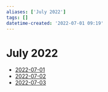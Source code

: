 ```yaml
---
aliases: ['July 2022']
tags: []
datetime-created: '2022-07-01 09:19'
---
```


# July 2022
- [2022-07-01](../daily/2022-07-01.md)
- [2022-07-02](../daily/2022-07-02.md)
- [2022-07-03](../daily/2022-07-03.md)